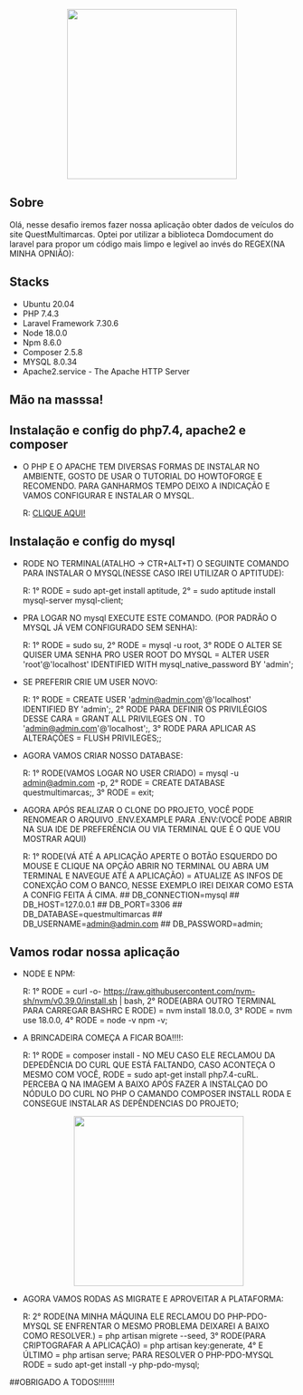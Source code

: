 <p align="center">
    <a href="https://laravel.com" target="_blank">
        <img src="https://static.autoconf.com.br/site-quest-multimarcas/images/logo.png?1e735f3a33e0d80d877bf225314fb369" width="300">
    </a>
</p>

## Sobre

Olá, nesse desafio iremos fazer nossa aplicação obter dados de veículos do site QuestMultimarcas. Optei por utilizar a biblioteca Domdocument do laravel para propor um código mais limpo e legivel ao invés do REGEX(NA MINHA OPNIÃO):

## Stacks

- Ubuntu 20.04
- PHP 7.4.3
- Laravel Framework 7.30.6
- Node 18.0.0
- Npm 8.6.0
- Composer 2.5.8
- MYSQL 8.0.34
- Apache2.service - The Apache HTTP Server

## Mão na masssa!

## Instalação e config do php7.4, apache2 e composer

- O PHP E O APACHE TEM DIVERSAS FORMAS DE INSTALAR NO AMBIENTE, GOSTO DE USAR O TUTORIAL DO HOWTOFORGE E RECOMENDO. PARA GANHARMOS TEMPO DEIXO A INDICAÇÃO E VAMOS CONFIGURAR E INSTALAR O MYSQL.

  	R:  <a href="https://www.howtoforge.com/tutorial/how-to-install-laravel-php-web-framework-on-ubuntu-2004/" target="_blank">CLIQUE AQUI!</a>

## Instalação e config do mysql

- RODE NO TERMINAL(ATALHO -> CTR+ALT+T) O SEGUINTE COMANDO PARA INSTALAR O MYSQL(NESSE CASO IREI UTILIZAR O APTITUDE):

	R: 1° RODE = sudo apt-get install aptitude, 2° = sudo aptitude install mysql-server mysql-client;

- PRA LOGAR NO mysql EXECUTE ESTE COMANDO. (POR PADRÃO O MYSQL JÁ VEM CONFIGURADO SEM SENHA):

	R: 1° RODE = sudo su, 2° RODE = mysql -u root, 3° RODE O ALTER SE QUISER UMA SENHA PRO USER ROOT DO MYSQL = ALTER USER 'root'@'localhost' IDENTIFIED WITH mysql_native_password BY 'admin';

- SE PREFERIR CRIE UM USER NOVO:
    
    R: 1° RODE = CREATE USER 'admin@admin.com'@'localhost' IDENTIFIED BY 'admin';, 2° RODE PARA DEFINIR OS PRIVILÉGIOS DESSE CARA = GRANT ALL PRIVILEGES ON *.* TO 'admin@admin.com'@'localhost';, 3° RODE PARA APLICAR AS ALTERAÇÕES = FLUSH PRIVILEGES;;

- AGORA VAMOS CRIAR NOSSO DATABASE:
    
    R: 1° RODE(VAMOS LOGAR NO USER CRIADO) = mysql -u admin@admin.com -p, 2° RODE = CREATE DATABASE questmultimarcas;, 3° RODE = exit;

- AGORA APÓS REALIZAR O CLONE DO PROJETO, VOCÊ PODE RENOMEAR O ARQUIVO .ENV.EXAMPLE PARA .ENV:(VOCÊ PODE ABRIR NA SUA IDE DE PREFERÊNCIA OU VIA TERMINAL QUE É O QUE VOU MOSTRAR AQUI)

    R: 1° RODE(VÁ ATÉ A APLICAÇÃO APERTE O BOTÃO ESQUERDO DO MOUSE E CLIQUE NA OPÇÃO ABRIR NO TERMINAL OU ABRA UM TERMINAL E NAVEGUE ATÉ A APLICAÇÃO) = ATUALIZE AS INFOS DE CONEXÇÃO COM O BANCO, NESSE EXEMPLO IREI DEIXAR COMO ESTA A CONFIG FEITA Á CIMA.
        ## DB_CONNECTION=mysql
        ## DB_HOST=127.0.0.1
        ## DB_PORT=3306
        ## DB_DATABASE=questmultimarcas
        ## DB_USERNAME=admin@admin.com
        ## DB_PASSWORD=admin;

## Vamos rodar nossa aplicação

- NODE E NPM:

	R: 1° RODE = curl -o- https://raw.githubusercontent.com/nvm-sh/nvm/v0.39.0/install.sh | bash, 2° RODE(ABRA OUTRO TERMINAL PARA CARREGAR BASHRC E RODE) = nvm install 18.0.0, 3° RODE = nvm use 18.0.0, 4° RODE = node -v npm -v;

- A BRINCADEIRA COMEÇA A FICAR BOA!!!!:

	R: 1° RODE = composer install - NO MEU CASO ELE RECLAMOU DA DEPEDÊNCIA DO CURL QUE ESTÁ FALTANDO, CASO ACONTEÇA O MESMO COM VOCÊ, RODE = sudo apt-get install php7.4-cuRL.
    PERCEBA Q NA IMAGEM A BAIXO APÓS FAZER A INSTALÇAO DO NÓDULO DO CURL NO PHP O CAMANDO COMPOSER INSTALL RODA E CONSEGUE INSTALAR AS DEPÊNDENCIAS DO PROJETO;
    <p align="center">
        <a href="https://laravel.com" target="_blank">
            <img src="https://drive.google.com/file/d/1rfCTJYo5hyNxrDq3Q2yIKa8GU7QLGeAl/view?usp=sharing" width="300">
        </a>
    </p>
    
- AGORA VAMOS RODAS AS MIGRATE E APROVEITAR A PLATAFORMA:

	R: 2° RODE(NA MINHA MÁQUINA ELE RECLAMOU DO PHP-PDO-MYSQL SE ENFRENTAR O MESMO PROBLEMA DEIXAREI A BAIXO COMO RESOLVER.) = php artisan migrete --seed, 3° RODE(PARA CRIPTOGRAFAR A APLICAÇÃO) = php artisan key:generate, 4° E ÚLTIMO = php artisan serve;
    PARA RESOLVER O PHP-PDO-MYSQL RODE = sudo apt-get install -y php-pdo-mysql;


##OBRIGADO A TODOS!!!!!!!
